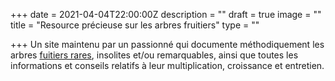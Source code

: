 +++
date = 2021-04-04T22:00:00Z
description = ""
draft = true
image = ""
title = "Resource précieuse sur les arbres fruitiers"
type = ""

+++
Un site maintenu par un passionné qui documente méthodiquement les arbres [fuitiers rares](http://fruitiers-rares.info/ "Fruitiers Rares"), insolites et/ou remarquables, ainsi que toutes les informations et conseils relatifs à leur multiplication, croissance et entretien.